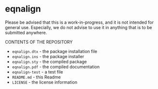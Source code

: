 # eqnalign

Please be advised that this is a work-in-progress, and it is not intended for
 general use.
Especially, we do not advise to use it in anything that is to be submitted
 anywhere.
 
 CONTENTS OF THE REPOSITORY
 
- `eqnalign.dtx` - the package installation file
- `eqnalign.ins` - the package installer
- `eqnalign.sty` - the compiled package
- `eqnalign.pdf` - the compiled documentation
- `eqnalign-test` - a test file
- `README.md` - this Readme
- `LICENSE` - the license information

